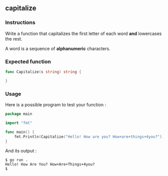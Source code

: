 ## capitalize

### Instructions

Write a function that capitalizes the first letter of each word **and** lowercases the rest.

A word is a sequence of **alphanumeric** characters.

### Expected function

```go
func Capitalize(s string) string {

}
```

### Usage

Here is a possible program to test your function :

```go
package main

import "fmt"

func main() {
	fmt.Println(Capitalize("Hello! How are you? How+are+things+4you?"))
}
```

And its output :

```console
$ go run .
Hello! How Are You? How+Are+Things+4you?
$
```
